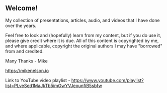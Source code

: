 <h2>Welcome!</h2>
My collection of presentations, articles, audio, and videos that I have done over the years.<br>

Feel free to look and (hopefully) learn from my content, but if you do use it, please give credit where it is due.
All of this content is copyrighted by me, and where applicable, copyright the original authors I may have "borrowed" from and credited.

Many Thanks - Mike

https://mikenelson.io

Link to YouTube video playlist - https://www.youtube.com/playlist?list=PLveSed1MaJkTb5imGwYVJeounfiB5sbfw

<!-- START doctoc generated TOC please keep comment here to allow auto update -->
<!-- DON'T EDIT THIS SECTION, INSTEAD RE-RUN doctoc TO UPDATE -->
<!-- param::isNotitle::true:: -->
<!-- param::Folding::true:: -->


<!-- END doctoc generated TOC please keep comment here to allow auto update -->

